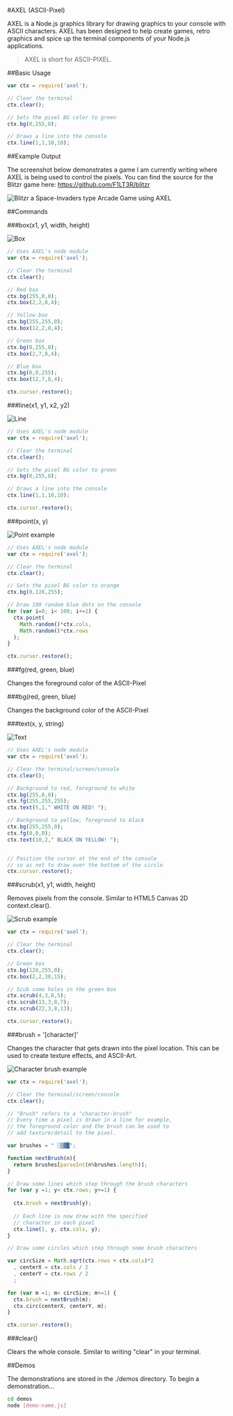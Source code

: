 #AXEL (ASCII-Pixel)

AXEL is a Node.js graphics library for drawing graphics to your console with ASCII characters. AXEL has been designed to help create games, retro graphics and spice up the terminal components of your Node.js applications.

> AXEL is short for ASCII-PIXEL. 

##Basic Usage

```javascript
var ctx = require('axel');

// Clear the terminal
ctx.clear();

// Sets the pixel BG color to green
ctx.bg(0,255,0);

// Draws a line into the console
ctx.line(1,1,10,10);
```

##Example Output

The screenshot below demonstrates a game I am currently writing where AXEL is being used to control the pixels. You can find the source for the Blitzr game here: https://github.com/F1LT3R/blitzr

![Blitzr a Space-Invaders type Arcade Game using AXEL](http://i.imgur.com/ZYBBxnq.gifv)

##Commands

###box(x1, y1, width, height)

![Box](http://i.imgur.com/QkL5hxO.png)

```javascript
// Uses AXEL's node module
var ctx = require('axel');

// Clear the terminal
ctx.clear();

// Red box
ctx.bg(255,0,0);
ctx.box(2,2,8,4);

// Yellow box
ctx.bg(255,255,0);
ctx.box(12,2,8,4);

// Green box
ctx.bg(0,255,0);
ctx.box(2,7,8,4);

// Blue box
ctx.bg(0,0,255);
ctx.box(12,7,8,4);

ctx.cursor.restore();
```


###line(x1, y1, x2, y2)

![Line](http://i.imgur.com/mwqd0ab.png)

```javascript
// Uses AXEL's node module
var ctx = require('axel');

// Clear the terminal
ctx.clear();

// Sets the pixel BG color to green
ctx.bg(0,255,0);

// Draws a line into the console
ctx.line(1,1,10,10);

ctx.cursor.restore();
```



###point(x, y)

![Point example](http://i.imgur.com/qaksotU.png)

```javascript
// Uses AXEL's node module
var ctx = require('axel');

// Clear the terminal
ctx.clear();

// Sets the pixel BG color to orange
ctx.bg(0,128,255);

// Draw 100 random blue dots on the console
for (var i=0; i< 100; i+=1) {
  ctx.point(
    Math.random()*ctx.cols, 
    Math.random()*ctx.rows
  );
}

ctx.cursor.restore();
```


###fg(red, green, blue)

Changes the foreground color of the ASCII-Pixel

###bg(red, green, blue)

Changes the background color of the ASCII-Pixel



###text(x, y, string)

![Text](http://i.imgur.com/xo3xXxA.png)

```javascript
// Uses AXEL's node module
var ctx = require('axel');

// Clear the terminal/screen/console
ctx.clear();

// Background to red, foreground to white
ctx.bg(255,0,0);
ctx.fg(255,255,255);
ctx.text(5,1," WHITE ON RED! ");

// Background to yellow, foreground to black
ctx.bg(255,255,0);
ctx.fg(0,0,0);
ctx.text(10,2," BLACK ON YELLOW! ");


// Position the cursor at the end of the console
// so as not to draw over the bottom of the circle
ctx.cursor.restore();
```


###scrub(x1, y1, width, height)

Removes pixels from the console. Similar to HTML5 Canvas 2D context.clear().

![Scrub example](http://i.imgur.com/G1iL3G3.png)

```javascript
var ctx = require('axel');

// Clear the terminal
ctx.clear();

// Green box
ctx.bg(128,255,0);
ctx.box(2,2,30,15);

// Scub some holes in the green box
ctx.scrub(4,3,8,5);
ctx.scrub(13,3,8,7);
ctx.scrub(22,3,8,13);

ctx.cursor.restore();
```


###brush = '[character]'

Changes the character that gets drawn into the pixel location. This can be used to create texture effects, and ASCII-Art.

![Character brush example](http://i.imgur.com/XPoavKl.png)

```javascript
var ctx = require('axel');

// Clear the terminal/screen/console
ctx.clear();

// "Brush" refers to a "character-brush"
// Every time a pixel is drawn in a line for example,
// the foreground color and the brush can be used to 
// add texture/detail to the pixel.

var brushes = " ░▒▓█";

function nextBrush(n){
  return brushes[parseInt(n%brushes.length)];
}

// Draw some lines which step through the brush characters
for (var y =1; y< ctx.rows; y+=1) {
  
  ctx.brush = nextBrush(y);
  
  // Each line is now draw with the specified 
  // character in each pixel
  ctx.line(1, y, ctx.cols, y);
}

// Draw some circles which step through some brush characters

var circSize = Math.sqrt(ctx.rows + ctx.cols)*2
  , centerX = ctx.cols / 2
  , centerY = ctx.rows / 2
  ;

for (var m =1; m< circSize; m+=1) {
  ctx.brush = nextBrush(m);  
  ctx.circ(centerX, centerY, m);
}

ctx.cursor.restore();
```





###clear()

Clears the whole console. Similar to writing "clear" in your terminal.




##Demos

The demonstrations are stored in the ./demos directory. To begin a demonstration...

```bash
cd demos
node [demo-name.js] 
```


